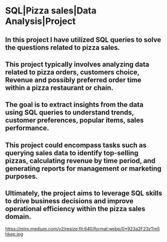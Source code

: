# SQL|Pizza sales|Data Analysis|Project

## In this project I have utilized SQL queries to solve the questions related to pizza sales. 
## This  project typically involves analyzing data related to pizza orders, customers choice, Revenue and possibly preferred order time within a pizza restaurant or chain. 
## The goal is to extract insights from the data using SQL queries to understand trends, customer preferences, popular items, sales performance. 
## This project could encompass tasks such as querying sales data to identify top-selling pizzas, calculating revenue by time period, and generating reports for management or marketing purposes. 
## Ultimately, the project aims to leverage SQL skills to drive business decisions and improve operational efficiency within the pizza sales domain.

https://miro.medium.com/v2/resize:fit:640/format:webp/0*923a2F23zTm5hkep.jpg

